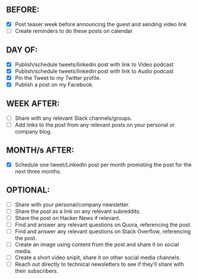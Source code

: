 ## BEFORE:
- [X] Post teaser week before announcing the guest and sending video link
- [ ] Create reminders to do these posts on calendar

## DAY OF:
- [X] Publish/schedule tweets/linkedin post with link to Video podcast
- [X] Publish/schedule tweets/linkedin post with link to Audio podcast
- [X] Pin the Tweet to my Twitter profile.
- [X] Publish a post on my Facebook.

## WEEK AFTER:
- [ ] Share with any relevant Slack channels/groups.
- [ ] Add links to the post from any relevant posts on your personal or company blog.

## MONTH/s AFTER:
- [X] Schedule one tweet/LinkedIn post per month promoting the post for the next three months.

## OPTIONAL:
- [ ] Share with your personal/company newsletter.
- [ ] Share the post as a link on any relevant subreddits.
- [ ] Share the post on Hacker News if relevant.
- [ ] Find and answer any relevant questions on Quora, referencing the post.
- [ ] Find and answer any relevant questions on Stack Overflow, referencing the post.
- [ ] Create an image using content from the post and share it on social media.
- [ ] Create a short video snipit, share it on other social media channels.
- [ ] Reach out directly to technical newsletters to see if they’ll share with their subscribers.
